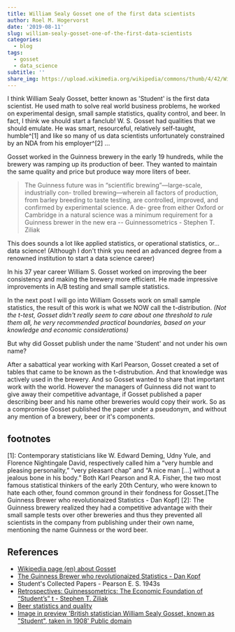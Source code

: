 ```yaml
---
title: William Sealy Gosset one of the first data scientists
author: Roel M. Hogervorst
date: '2019-08-11'
slug: william-sealy-gosset-one-of-the-first-data-scientists
categories:
  - blog
tags:
  - gosset
  - data_science
subtitle: ''
share_img: https://upload.wikimedia.org/wikipedia/commons/thumb/4/42/William_Sealy_Gosset.jpg/186px-William_Sealy_Gosset.jpg
---
```


I think William Sealy Gosset, better known as 'Student' is the first data 
scientist. He used math to solve real world business problems, he worked on
experimental design, small sample statistics, quality control, and beer. In fact, 
I think we should start a fanclub! W. S. Gosset had qualities that we should
emulate. He was smart, resourceful, relatively self-taught, humble^[1] and like so
many of us data scientists unfortunately constrained by an NDA from his 
employer^[2] ...

Gosset worked in the Guinness brewery in the early 19 hundreds, while the brewery
was ramping up its production of beer. They wanted to maintain the same quality
and price but produce way more liters of beer. 

> The Guinness future was in “scientific brewing”—large-scale, industrially con-
trolled brewing—wherein all factors of production, from barley breeding to taste
testing, are controlled, improved, and confirmed by experimental science. A de-
gree from either Oxford or Cambridge in a natural science was a minimum
requirement for a Guinness brewer in the new era  -- Guinnessometrics - Stephen T. Ziliak

This does sounds a lot like applied statistics, or operational statistics, or... 
data science! (Although I don't think you need an advanced degree from a renowned
institution to start a data science career)

In his 37 year career William S. Gosset worked on improving the beer consistency
and making the brewery more efficient. He made impressive improvements
in A/B testing and small sample statistics.

In the next post I will go into William Gossets work on small sample statistics, 
the result of this work is what we NOW call the t-distribution. *(Not the t-test, 
Gosset didn't really seem to care about one threshold to rule them all, he very
recommended practical boundaries, based on your knowledge and economic 
considerations)* 

But why did Gosset publish under the name 'Student' and not under his own name?

After a sabattical year working with Karl Pearson, Gosset created a set of tables
that came to be known as the t-distrubution. And that knowledge was actively used
in the brewery. And so Gosset wanted to share that important work with the world.
However the managers of Guinness did not want to give
away their competitive advantage, if Gosset published a paper describing beer
and his name other 
breweries would copy their work. So as a compromise Gosset published the paper
under a pseudonym, and without any mention of a brewery, beer or it's components. 


## footnotes

[1]: Contemporary statisticians like W. Edward Deming, Udny Yule, and Florence Nightingale David, respectively called him a “very humble and pleasing personality,” “very pleasant chap” and “A nice man […] without a jealous bone in his body.” Both Karl Pearson and R.A. Fisher, the two most famous statistical thinkers of the early 20th Century, who were known to hate each other, found common ground in their fondness for Gosset.[The Guinness Brewer who revolutionaized Statistics - Dan Kopf]
[2]: The Guinness brewery realized they had a competitive advantage with their small sample tests over other breweries and thus they prevented all scientists in the company from publishing under their own name, mentioning the name Guinness or the word beer.

## References

- [Wikipedia page (en) about Gosset](https://en.wikipedia.org/wiki/William_Sealy_Gosset)
- [The Guinness Brewer who revolutionaized Statistics - Dan Kopf](https://priceonomics.com/the-guinness-brewer-who-revolutionized-statistics/)
-  Student's Collected Papers - Pearson E. S. 1943s
- [Retrospectives: Guinnessometrics: The Economic Foundation of “Student’s” t - Stephen T. Ziliak](https://doi.org/10.1257/jep.22.4.199)
- [Beer statistics and quality](https://blog.minitab.com/blog/statistics-and-quality-data-analysis/beer-statistics-and-quality)
- [Image in preview 'British statistician William Sealy Gosset, known as "Student", taken in 1908' Public domain](https://en.wikipedia.org/wiki/William_Sealy_Gosset#/media/File:William_Sealy_Gosset.jpg)

